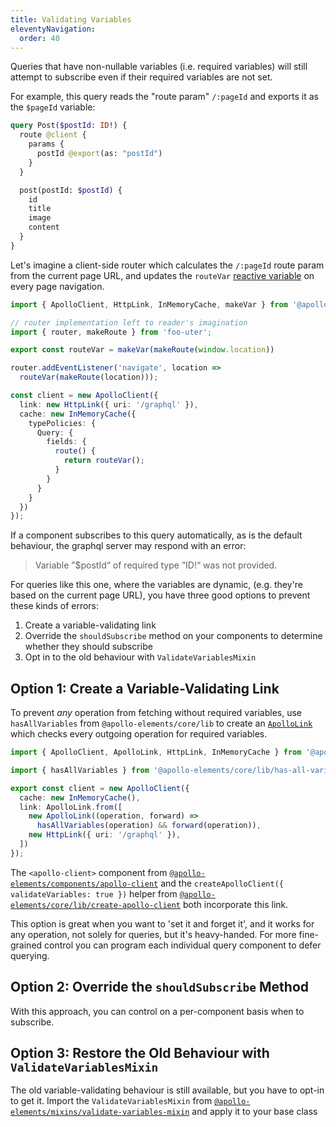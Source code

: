 ```yaml
---
title: Validating Variables
eleventyNavigation:
  order: 40
---
```


Queries that have non-nullable variables (i.e. required variables) will still 
attempt to subscribe even if their required variables are not set.

For example, this query reads the "route param" `/:pageId` and exports it as the 
`$pageId` variable:

<code-copy>

  ```graphql
  query Post($postId: ID!) {
    route @client {
      params {
        postId @export(as: "postId")
      }
    }

    post(postId: $postId) {
      id
      title
      image
      content
    }
  }
  ```

</code-copy>

Let's imagine a client-side router which calculates the `/:pageId` route param 
from the current page URL, and updates the `routeVar` [reactive 
variable](https://www.apollographql.com/docs/react/local-state/reactive-variables/) 
on every page navigation.

<code-copy>

```ts
import { ApolloClient, HttpLink, InMemoryCache, makeVar } from '@apollo/client/core';

// router implementation left to reader's imagination
import { router, makeRoute } from 'foo-uter';

export const routeVar = makeVar(makeRoute(window.location))

router.addEventListener('navigate', location =>
  routeVar(makeRoute(location)));

const client = new ApolloClient({
  link: new HttpLink({ uri: '/graphql' }),
  cache: new InMemoryCache({
    typePolicies: {
      Query: {
        fields: {
          route() {
            return routeVar();
          }
        }
      }
    }
  })
});
```

</code-copy>

If a component subscribes to this query automatically, as is the default 
behaviour, the graphql server may respond with an error:

> Variable ”$postId“ of required type ”ID!“ was not provided.

For queries like this one, where the variables are dynamic, (e.g. they're based 
on the current page URL), you have three good options to prevent these kinds of 
errors:

1. Create a variable-validating link
2. Override the `shouldSubscribe` method on your components to determine whether 
they should subscribe
3. Opt in to the old behaviour with `ValidateVariablesMixin`

## Option 1: Create a Variable-Validating Link

To prevent *any* operation from fetching without required variables, use 
`hasAllVariables` from `@apollo-elements/core/lib` to create an 
[`ApolloLink`](https://www.apollographql.com/docs/react/api/link/introduction/) 
which checks every outgoing operation for required variables.

<code-copy>

```ts
import { ApolloClient, ApolloLink, HttpLink, InMemoryCache } from '@apollo/client/core';

import { hasAllVariables } from '@apollo-elements/core/lib/has-all-variables';

export const client = new ApolloClient({
  cache: new InMemoryCache(),
  link: ApolloLink.from([
    new ApolloLink((operation, forward) =>
      hasAllVariables(operation) && forward(operation)),
    new HttpLink({ uri: '/graphql' }),
  ])
});
```

</code-copy>

The `<apollo-client>` component from 
[`@apollo-elements/components/apollo-client`](../../api/components/apollo-client.md) 
and the `createApolloClient({ validateVariables: true })` helper from 
[`@apollo-elements/core/lib/create-apollo-client`](/api/core/helpers/lib/#lib/create-apollo-client.js) 
both incorporate this link.

This option is great when you want to 'set it and forget it', and it works for 
any operation, not solely for queries, but it's heavy-handed. For more 
fine-grained control you can program each individual query component to defer 
querying.

## Option 2: Override the `shouldSubscribe` Method

With this approach, you can control on a per-component basis when to subscribe.

<code-tabs collection="libraries" default-tab="lit">
  <code-tab tab-id="html" src="snippets/shouldSubscribe/html.html"></code-tab>
  <code-tab tab-id="mixins" src="snippets/shouldSubscribe/mixins.ts"></code-tab>
  <code-tab tab-id="lit" src="snippets/shouldSubscribe/lit.ts"></code-tab>
  <code-tab tab-id="fast" src="snippets/shouldSubscribe/fast.ts"></code-tab>
  <code-tab tab-id="haunted" src="snippets/shouldSubscribe/haunted.js"></code-tab>
  <code-tab tab-id="atomico" src="snippets/shouldSubscribe/atomico.jsx"></code-tab>
  <code-tab tab-id="hybrids" src="snippets/shouldSubscribe/hybrids.js"></code-tab>
</code-tabs>

## Option 3: Restore the Old Behaviour with `ValidateVariablesMixin`

The old variable-validating behaviour is still available, but you have to opt-in 
to get it. Import the `ValidateVariablesMixin` from 
[`@apollo-elements/mixins/validate-variables-mixin`](../../api/libraries/mixins/validate-variables-mixin.md) 
and apply it to your base class

<code-tabs collection="libraries" default-tab="lit">
  <code-tab tab-id="html" src="snippets/ValidateVariablesMixin/html.html"></code-tab>
  <code-tab tab-id="mixins" src="snippets/ValidateVariablesMixin/mixins.ts"></code-tab>
  <code-tab tab-id="lit" src="snippets/ValidateVariablesMixin/lit.ts"></code-tab>
  <code-tab tab-id="fast" src="snippets/ValidateVariablesMixin/fast.ts"></code-tab>
  <code-tab tab-id="haunted" src="snippets/ValidateVariablesMixin/haunted.js"></code-tab>
  <code-tab tab-id="atomico" src="snippets/ValidateVariablesMixin/atomico.jsx"></code-tab>
  <code-tab tab-id="hybrids" src="snippets/ValidateVariablesMixin/hybrids.js"></code-tab>
</code-tabs>
